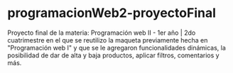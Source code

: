 # programacionWeb2-proyectoFinal
Proyecto final de la materia: Programación web II - 1er año | 2do cuatrimestre en el que se reutilizo la maqueta previamente hecha en "Programación web I" y que se le agregaron funcionalidades dinámicas, la posibilidad de dar de alta y baja productos, aplicar filtros, comentarios y más.
